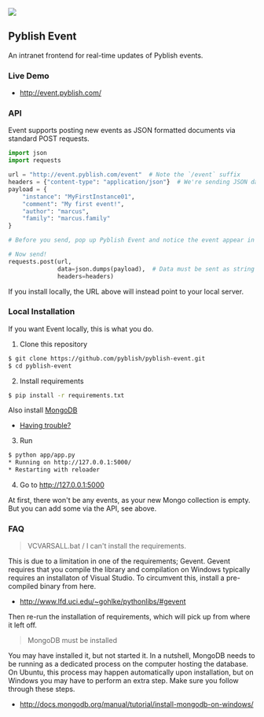 [![][image]][demo]

## Pyblish Event

An intranet frontend for real-time updates of Pyblish events.

### Live Demo

- http://event.pyblish.com/

### API

Event supports posting new events as JSON formatted documents via standard POST requests.

```python
import json
import requests

url = "http://event.pyblish.com/event"  # Note the `/event` suffix
headers = {"content-type": "application/json"}  # We're sending JSON data
payload = {
    "instance": "MyFirstInstance01",
    "comment": "My first event!",
    "author": "marcus",
    "family": "marcus.family"
}

# Before you send, pop up Pyblish Event and notice the event appear in real-time!

# Now send!
requests.post(url,
              data=json.dumps(payload),  # Data must be sent as string
              headers=headers)

```

If you install locally, the URL above will instead point to your local server.

### Local Installation

If you want Event locally, this is what you do.

1. Clone this repository

 ```bash
$ git clone https://github.com/pyblish/pyblish-event.git
$ cd pyblish-event
```

2. Install requirements

 ```bash
$ pip install -r requirements.txt
```

 Also install [MongoDB][mongo]
 
 - [Having trouble?](#faq)

 [mongo]: http://docs.mongodb.org/manual/installation

3. Run

 ```bash
$ python app/app.py
 * Running on http://127.0.0.1:5000/
 * Restarting with reloader
```

4. Go to http://127.0.0.1:5000

At first, there won't be any events, as your new Mongo collection is empty. But you can add some via the API, see above.

[demo]: http://event.pyblish.com/
[image]: https://cloud.githubusercontent.com/assets/2152766/4826577/bc8aef62-5f71-11e4-97c9-0ff197212edc.png

### FAQ

> VCVARSALL.bat / I can't install the requirements.

This is due to a limitation in one of the requirements; Gevent. Gevent requires that you compile the library and compilation on Windows typically requires an installaton of Visual Studio. To circumvent this, install a pre-compiled binary from here.

- http://www.lfd.uci.edu/~gohlke/pythonlibs/#gevent

Then re-run the installation of requirements, which will pick up from where it left off.

> MongoDB must be installed

You may have installed it, but not started it. In a nutshell, MongoDB needs to be running as a dedicated process on the computer hosting the database. On Ubuntu, this process may happen automatically upon installation, but on Windows you may have to perform an extra step. Make sure you follow through these steps.

- http://docs.mongodb.org/manual/tutorial/install-mongodb-on-windows/
